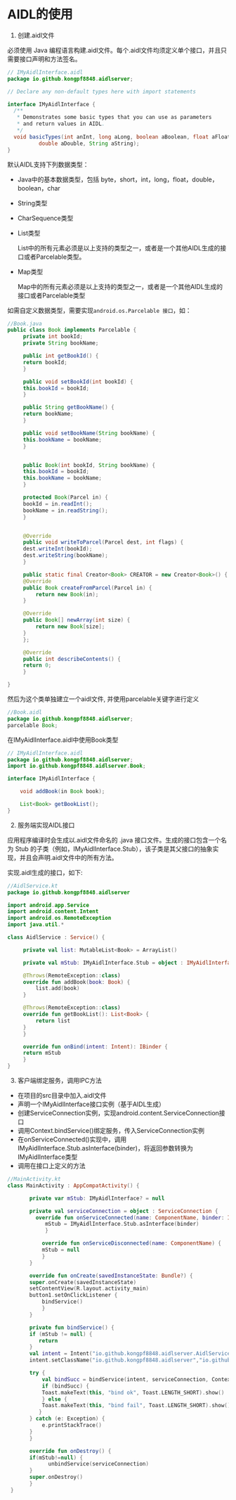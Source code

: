 # AIDL的使用
1. 创建.aidl文件

  必须使用 Java 编程语言构建.aidl文件。每个.aidl文件均须定义单个接口，并且只需要接口声明和方法签名。
  ```java
  // IMyAidlInterface.aidl
  package io.github.kongpf8848.aidlserver;

  // Declare any non-default types here with import statements

  interface IMyAidlInterface {
    /**
     * Demonstrates some basic types that you can use as parameters
     * and return values in AIDL.
     */
    void basicTypes(int anInt, long aLong, boolean aBoolean, float aFloat,
            double aDouble, String aString);
  }
  ```

  默认AIDL支持下列数据类型：

  * Java中的基本数据类型，包括 byte，short，int，long，float，double，boolean，char

  * String类型
  
  * CharSequence类型
  
  * List类型 
  
    List中的所有元素必须是以上支持的类型之一，或者是一个其他AIDL生成的接口或者Parcelable类型。
	
  * Map类型
  
    Map中的所有元素必须是以上支持的类型之一，或者是一个其他AIDL生成的接口或者Parcelable类型

   如需自定义数据类型，需要实现```android.os.Parcelable 接口```，如：
   ```java
   //Book.java
   public class Book implements Parcelable {
	    private int bookId;
	    private String bookName;

	    public int getBookId() {
		return bookId;
	    }

	    public void setBookId(int bookId) {
		this.bookId = bookId;
	    }

	    public String getBookName() {
		return bookName;
	    }

	    public void setBookName(String bookName) {
		this.bookName = bookName;
	    }


	    public Book(int bookId, String bookName) {
		this.bookId = bookId;
		this.bookName = bookName;
	    }

	    protected Book(Parcel in) {
		bookId = in.readInt();
		bookName = in.readString();
	    }


	    @Override
	    public void writeToParcel(Parcel dest, int flags) {
		dest.writeInt(bookId);
		dest.writeString(bookName);
	    }

	    public static final Creator<Book> CREATOR = new Creator<Book>() {
		@Override
		public Book createFromParcel(Parcel in) {
		    return new Book(in);
		}

		@Override
		public Book[] newArray(int size) {
		    return new Book[size];
		}
	    };

	    @Override
	    public int describeContents() {
		return 0;
	    }

   }
   ```
   然后为这个类单独建立一个aidl文件, 并使用parcelable关键字进行定义
   
   ```java
   //Book.aidl
   package io.github.kongpf8848.aidlserver;
   parcelable Book;
   ```
   在IMyAidlInterface.aidl中使用Book类型
   ```java
   // IMyAidlInterface.aidl
  package io.github.kongpf8848.aidlserver;
  import io.github.kongpf8848.aidlserver.Book;

  interface IMyAidlInterface {

       void addBook(in Book book);

       List<Book> getBookList();
  }
   ```
2. 服务端实现AIDL接口

  应用程序编译时会生成以.aidl文件命名的 .java 接口文件。生成的接口包含一个名为 Stub 的子类（例如，IMyAidlInterface.Stub），该子类是其父接口的抽象实现，并且会声明.aidl文件中的所有方法。
  
  实现.aidl生成的接口，如下:

   ```kotlin
   //AidlService.kt
   package io.github.kongpf8848.aidlserver

   import android.app.Service
   import android.content.Intent
   import android.os.RemoteException
   import java.util.*

   class AidlService : Service() {

	    private val list: MutableList<Book> = ArrayList()

	    private val mStub: IMyAidlInterface.Stub = object : IMyAidlInterface.Stub() {

		@Throws(RemoteException::class)
		override fun addBook(book: Book) {
		    list.add(book)
		}

		@Throws(RemoteException::class)
		override fun getBookList(): List<Book> {
		    return list
		}
	    }

	    override fun onBind(intent: Intent): IBinder {
		return mStub
	    }
   }
   
 ```
3. 客户端绑定服务，调用IPC方法
  * 在项目的src目录中加入.aidl文件
  * 声明一个IMyAidlInterface接口实例（基于AIDL生成）
  * 创建ServiceConnection实例，实现android.content.ServiceConnection接口
  * 调用Context.bindService()绑定服务，传入ServiceConnection实例
  * 在onServiceConnected()实现中，调用IMyAidlInterface.Stub.asInterface(binder)，将返回参数转换为IMyAidlInterface类型
  * 调用在接口上定义的方法
  
  ```kotlin
  //MainActivity.kt
  class MainActivity : AppCompatActivity() {

	     private var mStub: IMyAidlInterface? = null

	     private val serviceConnection = object : ServiceConnection {
	  	   override fun onServiceConnected(name: ComponentName, binder: IBinder) {
		      mStub = IMyAidlInterface.Stub.asInterface(binder)
	          }

	         override fun onServiceDisconnected(name: ComponentName) {
		     mStub = null
	         }
	     }

	     override fun onCreate(savedInstanceState: Bundle?) {
	  	 super.onCreate(savedInstanceState)
	  	 setContentView(R.layout.activity_main)
	 	 button1.setOnClickListener {
	  	     bindService()
	         }
	     }

	     private fun bindService() {
		 if (mStub != null) {
		    return
		 }
		 val intent = Intent("io.github.kongpf8848.aidlserver.AidlService")
		 intent.setClassName("io.github.kongpf8848.aidlserver","io.github.kongpf8848.aidlserver.AidlService")

		 try {
		     val bindSucc = bindService(intent, serviceConnection, Context.BIND_AUTO_CREATE)
		     if (bindSucc) {
			 Toast.makeText(this, "bind ok", Toast.LENGTH_SHORT).show()
		     } else {
			 Toast.makeText(this, "bind fail", Toast.LENGTH_SHORT).show()
		    }
		 } catch (e: Exception) {
		     e.printStackTrace()
		 }
	     }

	     override fun onDestroy() {
		 if(mStub!=null) {
	           unbindService(serviceConnection)
		 }
		 super.onDestroy()
	     }
   }
  ```
